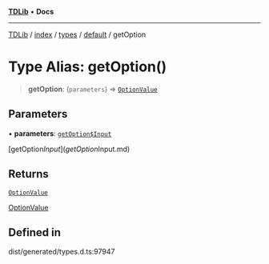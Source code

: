 [**TDLib**](../../../../../../README.md) • **Docs**

***

[TDLib](../../../../../../modules.md) / [index](../../../../../README.md) / [types](../../../README.md) / [default](../README.md) / getOption

# Type Alias: getOption()

> **getOption**: (`parameters`) => [`OptionValue`](OptionValue.md)

## Parameters

• **parameters**: [`getOption$Input`](getOption$Input.md)

[getOption$Input](getOption$Input.md)

## Returns

[`OptionValue`](OptionValue.md)

[OptionValue](OptionValue.md)

## Defined in

dist/generated/types.d.ts:97947
